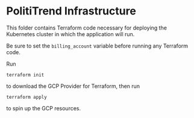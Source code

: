 # PolitiTrend Infrastructure

This folder contains Terraform code necessary for deploying the Kubernetes cluster
in which the application will run.

Be sure to set the `billing_account` variable before running any Terraform code.

Run

```
terraform init
```

to download the GCP Provider for Terraform, then run

```
terraform apply
``` 

to spin up the GCP resources.
